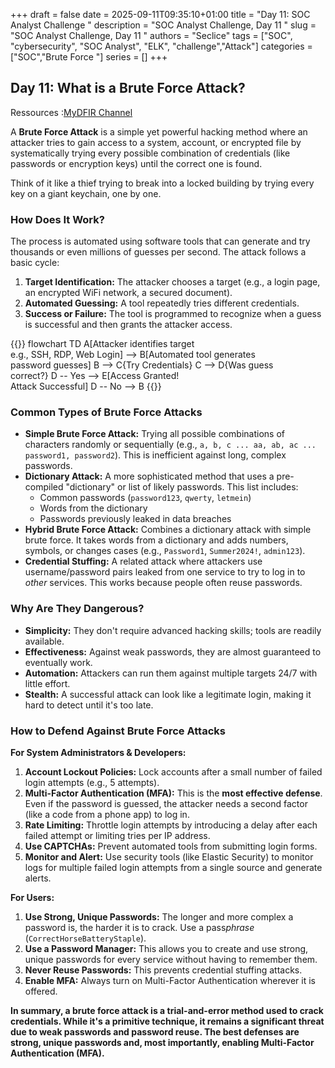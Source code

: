 +++ 
draft = false
date = 2025-09-11T09:35:10+01:00
title = "Day 11: SOC Analyst Challenge "
description = "SOC Analyst Challenge, Day 11 "
slug = "SOC Analyst Challenge, Day 11 "
authors = "Seclice"
tags = ["SOC", "cybersecurity", "SOC Analyst", "ELK", "challenge","Attack"]
categories = ["SOC","Brute Force "]
series = []
+++


## Day 11: What is a Brute Force Attack?
Ressources :[MyDFIR Channel](https://www.youtube.com/@MyDFIR/)


A **Brute Force Attack** is a simple yet powerful hacking method where an attacker tries to gain access to a system, account, or encrypted file by systematically trying every possible combination of credentials (like passwords or encryption keys) until the correct one is found.

Think of it like a thief trying to break into a locked building by trying every key on a giant keychain, one by one.

 

### **How Does It Work?**

The process is automated using software tools that can generate and try thousands or even millions of guesses per second. The attack follows a basic cycle:

1.  **Target Identification:** The attacker chooses a target (e.g., a login page, an encrypted WiFi network, a secured document).
2.  **Automated Guessing:** A tool repeatedly tries different credentials.
3.  **Success or Failure:** The tool is programmed to recognize when a guess is successful and then grants the attacker access.

{{<mermaid>}}
flowchart TD
A[Attacker identifies target<br>e.g., SSH, RDP, Web Login] --> B[Automated tool generates<br>password guesses]
B --> C{Try Credentials}
C --> D{Was guess<br>correct?}
D -- Yes --> E[Access Granted!<br>Attack Successful]
D -- No --> B
{{</mermaid>}}

 

### **Common Types of Brute Force Attacks**

*   **Simple Brute Force Attack:** Trying all possible combinations of characters randomly or sequentially (e.g., `a, b, c ... aa, ab, ac ... password1, password2`). This is inefficient against long, complex passwords.
*   **Dictionary Attack:** A more sophisticated method that uses a pre-compiled "dictionary" or list of likely passwords. This list includes:
    *   Common passwords (`password123`, `qwerty`, `letmein`)
    *   Words from the dictionary
    *   Passwords previously leaked in data breaches
*   **Hybrid Brute Force Attack:** Combines a dictionary attack with simple brute force. It takes words from a dictionary and adds numbers, symbols, or changes cases (e.g., `Password1`, `Summer2024!`, `admin123`).
*   **Credential Stuffing:** A related attack where attackers use username/password pairs leaked from one service to try to log in to *other* services. This works because people often reuse passwords.

 

### **Why Are They Dangerous?**

*   **Simplicity:** They don't require advanced hacking skills; tools are readily available.
*   **Effectiveness:** Against weak passwords, they are almost guaranteed to eventually work.
*   **Automation:** Attackers can run them against multiple targets 24/7 with little effort.
*   **Stealth:** A successful attack can look like a legitimate login, making it hard to detect until it's too late.

 

### **How to Defend Against Brute Force Attacks**

**For System Administrators & Developers:**
1.  **Account Lockout Policies:** Lock accounts after a small number of failed login attempts (e.g., 5 attempts).
2.  **Multi-Factor Authentication (MFA):** This is the **most effective defense**. Even if the password is guessed, the attacker needs a second factor (like a code from a phone app) to log in.
3.  **Rate Limiting:** Throttle login attempts by introducing a delay after each failed attempt or limiting tries per IP address.
4.  **Use CAPTCHAs:** Prevent automated tools from submitting login forms.
5.  **Monitor and Alert:** Use security tools (like Elastic Security) to monitor logs for multiple failed login attempts from a single source and generate alerts.

**For Users:**
1.  **Use Strong, Unique Passwords:** The longer and more complex a password is, the harder it is to crack. Use a pass*phrase* (`CorrectHorseBatteryStaple`).
2.  **Use a Password Manager:** This allows you to create and use strong, unique passwords for every service without having to remember them.
3.  **Never Reuse Passwords:** This prevents credential stuffing attacks.
4.  **Enable MFA:** Always turn on Multi-Factor Authentication wherever it is offered.

**In summary, a brute force attack is a trial-and-error method used to crack credentials. While it's a primitive technique, it remains a significant threat due to weak passwords and password reuse. The best defenses are strong, unique passwords and, most importantly, enabling Multi-Factor Authentication (MFA).**

